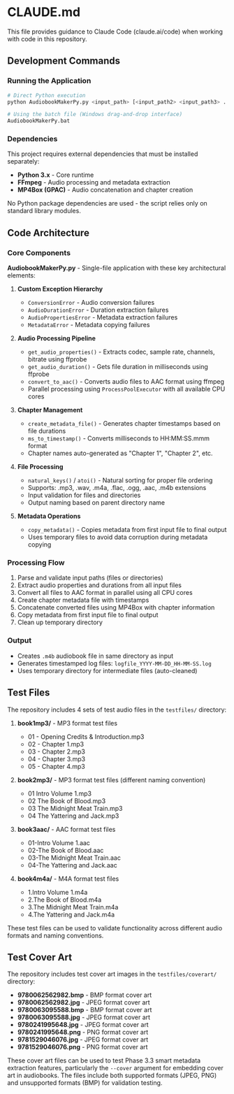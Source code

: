 # CLAUDE.md

This file provides guidance to Claude Code (claude.ai/code) when working with code in this repository.

## Development Commands

### Running the Application
```bash
# Direct Python execution
python AudiobookMakerPy.py <input_path> [<input_path2> <input_path3> ...]

# Using the batch file (Windows drag-and-drop interface)
AudiobookMakerPy.bat
```

### Dependencies
This project requires external dependencies that must be installed separately:
- **Python 3.x** - Core runtime
- **FFmpeg** - Audio processing and metadata extraction
- **MP4Box (GPAC)** - Audio concatenation and chapter creation

No Python package dependencies are used - the script relies only on standard library modules.

## Code Architecture

### Core Components

**AudiobookMakerPy.py** - Single-file application with these key architectural elements:

1. **Custom Exception Hierarchy**
   - `ConversionError` - Audio conversion failures
   - `AudioDurationError` - Duration extraction failures  
   - `AudioPropertiesError` - Metadata extraction failures
   - `MetadataError` - Metadata copying failures

2. **Audio Processing Pipeline**
   - `get_audio_properties()` - Extracts codec, sample rate, channels, bitrate using ffprobe
   - `get_audio_duration()` - Gets file duration in milliseconds using ffprobe
   - `convert_to_aac()` - Converts audio files to AAC format using ffmpeg
   - Parallel processing using `ProcessPoolExecutor` with all available CPU cores

3. **Chapter Management**
   - `create_metadata_file()` - Generates chapter timestamps based on file durations
   - `ms_to_timestamp()` - Converts milliseconds to HH:MM:SS.mmm format
   - Chapter names auto-generated as "Chapter 1", "Chapter 2", etc.

4. **File Processing**
   - `natural_keys()` / `atoi()` - Natural sorting for proper file ordering
   - Supports: .mp3, .wav, .m4a, .flac, .ogg, .aac, .m4b extensions
   - Input validation for files and directories
   - Output naming based on parent directory name

5. **Metadata Operations**
   - `copy_metadata()` - Copies metadata from first input file to final output
   - Uses temporary files to avoid data corruption during metadata copying

### Processing Flow
1. Parse and validate input paths (files or directories)
2. Extract audio properties and durations from all input files
3. Convert all files to AAC format in parallel using all CPU cores
4. Create chapter metadata file with timestamps
5. Concatenate converted files using MP4Box with chapter information
6. Copy metadata from first input file to final output
7. Clean up temporary directory

### Output
- Creates `.m4b` audiobook file in same directory as input
- Generates timestamped log files: `logfile_YYYY-MM-DD_HH-MM-SS.log`
- Uses temporary directory for intermediate files (auto-cleaned)

## Test Files

The repository includes 4 sets of test audio files in the `testfiles/` directory:

1. **book1mp3/** - MP3 format test files
   - 01 - Opening Credits & Introduction.mp3
   - 02 - Chapter 1.mp3
   - 03 - Chapter 2.mp3
   - 04 - Chapter 3.mp3
   - 05 - Chapter 4.mp3

2. **book2mp3/** - MP3 format test files (different naming convention)
   - 01 Intro Volume 1.mp3
   - 02 The Book of Blood.mp3
   - 03 The Midnight Meat Train.mp3
   - 04 The Yattering and Jack.mp3

3. **book3aac/** - AAC format test files
   - 01-Intro Volume 1.aac
   - 02-The Book of Blood.aac
   - 03-The Midnight Meat Train.aac
   - 04-The Yattering and Jack.aac

4. **book4m4a/** - M4A format test files
   - 1.Intro Volume 1.m4a
   - 2.The Book of Blood.m4a
   - 3.The Midnight Meat Train.m4a
   - 4.The Yattering and Jack.m4a

These test files can be used to validate functionality across different audio formats and naming conventions.

## Test Cover Art

The repository includes test cover art images in the `testfiles/coverart/` directory:

- **9780062562982.bmp** - BMP format cover art
- **9780062562982.jpg** - JPEG format cover art  
- **9780063095588.bmp** - BMP format cover art
- **9780063095588.jpg** - JPEG format cover art
- **9780241995648.jpg** - JPEG format cover art
- **9780241995648.png** - PNG format cover art
- **9781529046076.jpg** - JPEG format cover art
- **9781529046076.png** - PNG format cover art

These cover art files can be used to test Phase 3.3 smart metadata extraction features, particularly the `--cover` argument for embedding cover art in audiobooks. The files include both supported formats (JPEG, PNG) and unsupported formats (BMP) for validation testing.